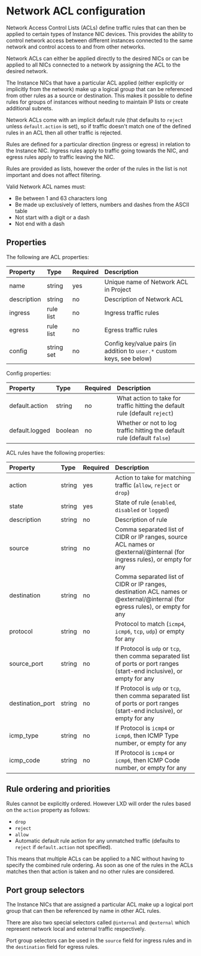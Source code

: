 # Network ACL configuration

Network Access Control Lists (ACLs) define traffic rules that can then be applied to certain types of Instance NIC devices.
This provides the ability to control network access between different instances connected to the same network and
control access to and from other networks.

Network ACLs can either be applied directly to the desired NICs or can be applied to all NICs connected to a
network by assigning the ACL to the desired network.

The Instance NICs that have a particular ACL applied (either explicitly or implicitly from the network) make up a
logical group that can be referenced from other rules as a source or destination. This makes it possible to define
rules for groups of instances without needing to maintain IP lists or create additional subnets.

Network ACLs come with an implicit default rule (that defaults to `reject` unless `default.action` is set), so if
traffic doesn't match one of the defined rules in an ACL then all other traffic is rejected.

Rules are defined for a particular direction (ingress or egress) in relation to the Instance NIC.
Ingress rules apply to traffic going towards the NIC, and egress rules apply to traffic leaving the NIC.

Rules are provided as lists, however the order of the rules in the list is not important and does not affect filtering.

Valid Network ACL names must:

- Be between 1 and 63 characters long
- Be made up exclusively of letters, numbers and dashes from the ASCII table
- Not start with a digit or a dash
- Not end with a dash

## Properties
The following are ACL properties:


Property         | Type       | Required | Description
:--              | :--        | :--      | :--
name             | string     | yes      | Unique name of Network ACL in Project
description      | string     | no       | Description of Network ACL
ingress          | rule list  | no       | Ingress traffic rules
egress           | rule list  | no       | Egress traffic rules
config           | string set | no       | Config key/value pairs (in addition to `user.*` custom keys, see below)

Config properties:

Property         | Type       | Required | Description
:--              | :--        | :--      | :--
default.action   | string     | no       | What action to take for traffic hitting the default rule (default `reject`)
default.logged   | boolean    | no       | Whether or not to log traffic hitting the default rule (default `false`)

ACL rules have the following properties:

Property          | Type       | Required | Description
:--               | :--        | :--      | :--
action            | string     | yes      | Action to take for matching traffic (`allow`, `reject` or `drop`)
state             | string     | yes      | State of rule (`enabled`, `disabled` or `logged`)
description       | string     | no       | Description of rule
source            | string     | no       | Comma separated list of CIDR or IP ranges, source ACL names or @external/@internal (for ingress rules), or empty for any
destination       | string     | no       | Comma separated list of CIDR or IP ranges, destination ACL names or @external/@internal (for egress rules), or empty for any
protocol          | string     | no       | Protocol to match (`icmp4`, `icmp6`, `tcp`, `udp`) or empty for any
source\_port      | string     | no       | If Protocol is `udp` or `tcp`, then comma separated list of ports or port ranges (start-end inclusive), or empty for any
destination\_port | string     | no       | If Protocol is `udp` or `tcp`, then comma separated list of ports or port ranges (start-end inclusive), or empty for any
icmp\_type        | string     | no       | If Protocol is `icmp4` or `icmp6`, then ICMP Type number, or empty for any
icmp\_code        | string     | no       | If Protocol is `icmp4` or `icmp6`, then ICMP Code number, or empty for any

## Rule ordering and priorities

Rules cannot be explicitly ordered. However LXD will order the rules based on the `action` property as follows:

 - `drop`
 - `reject`
 - `allow`
 - Automatic default rule action for any unmatched traffic (defaults to `reject` if `default.action` not specified).

This means that multiple ACLs can be applied to a NIC without having to specify the combined rule ordering.
As soon as one of the rules in the ACLs matches then that action is taken and no other rules are considered.

## Port group selectors

The Instance NICs that are assigned a particular ACL make up a logical port group that can then be referenced by
name in other ACL rules.

There are also two special selectors called `@internal` and `@external` which represent network local and external
traffic respectively.

Port group selectors can be used in the `source` field for ingress rules and in the `destination` field for egress rules.
